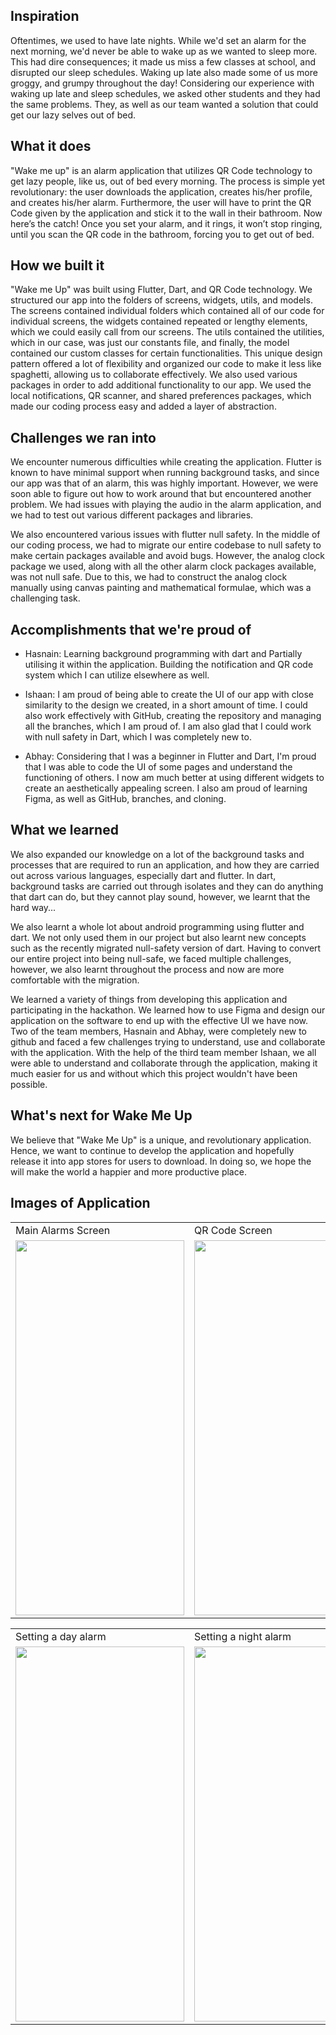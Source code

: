 ## Inspiration

Oftentimes, we used to have late nights. While we'd set an alarm for the next morning, we'd never be able to wake up as we wanted to sleep more. This had dire consequences; it made us miss a few classes at school, and disrupted our sleep schedules. Waking up late also made some of us more groggy, and grumpy throughout the day! Considering our experience with waking up late and sleep schedules, we asked other students and they had the same problems. They, as well as our team wanted a solution that could get our lazy selves out of bed.

## What it does

"Wake me up" is an alarm application that utilizes QR Code technology to get lazy people, like us, out of bed every morning. The process  is simple yet revolutionary: the user downloads the application, creates his/her profile, and creates his/her alarm. Furthermore, the user will have to print the QR Code given by the application and stick it to the wall in their bathroom. Now here’s the catch! Once you set your alarm, and it rings, it won’t stop ringing, until you scan the QR code in the bathroom, forcing you to get out of bed. 


## How we built it

"Wake me Up" was built using Flutter, Dart, and QR Code technology. We structured our app into the folders of screens, widgets, utils, and models. The screens contained individual folders which contained all of our code for individual screens, the widgets contained repeated or lengthy elements, which we could easily call from our screens. The utils contained the utilities, which in our case, was just our constants file, and finally, the model contained our custom classes for certain functionalities. This unique design pattern offered a lot of flexibility and organized our code to make it less like spaghetti, allowing us to collaborate effectively. We also used various packages in order to add additional functionality to our app. We used the local notifications, QR scanner, and shared preferences packages, which made our coding process easy and added a layer of abstraction.


## Challenges we ran into
We encounter numerous difficulties while creating the application. Flutter is known to have minimal support when running background tasks, and since our app was that of an alarm, this was highly important. However, we were soon able to figure out how to work around that but encountered another problem. We had issues with playing the audio in the alarm application, and we had to test out various different packages and libraries.

We also encountered various issues with flutter null safety. In the middle of our coding process, we had to migrate our entire codebase to null safety to make certain packages available and avoid bugs. However, the analog clock package we used, along with all the other alarm clock packages available, was not null safe. Due to this, we had to construct the analog clock manually using canvas painting and mathematical formulae, which was a challenging task.


## Accomplishments that we're proud of

- Hasnain: Learning background programming with dart and Partially utilising it within the application. Building the notification and QR code system which I can utilize elsewhere as well.

- Ishaan: I am proud of being able to create the UI of our app with close similarity to the design we created, in a short amount of time. I could also work effectively with GitHub, creating the repository and managing all the branches, which I am proud of. I am also glad that I could work with null safety in Dart, which I was completely new to.

- Abhay: Considering that I was a beginner in Flutter and Dart, I'm proud that I was able to code the UI of some pages and understand the functioning of others. I now am much better at using different widgets to create an aesthetically appealing screen. I also am proud of learning Figma, as well as GitHub, branches, and cloning.


## What we learned
We also expanded our knowledge on a lot of the background tasks and processes that are required to run an application, and how they are carried out across various languages, especially dart and flutter. In dart, background tasks are carried out through isolates and they can do anything that dart can do, but they cannot play sound, however, we learnt that the hard way...

We also learnt a whole lot about android programming using flutter and dart. We not only used them in our project but also learnt new concepts such as the recently migrated null-safety version of dart. Having to convert our entire project into being null-safe, we faced multiple challenges, however, we also learnt throughout the process and now are more comfortable with the migration.

We learned a variety of things from developing this application and participating in the hackathon. We learned how to use Figma and design our application on the software to end up with the effective UI we have now. Two of the team members, Hasnain and Abhay, were completely new to github and faced a few challenges trying to understand, use and collaborate with the application. With the help of the third team member Ishaan, we all were able to understand and collaborate through the application, making it much easier for us and without which this project wouldn't have been possible.


## What's next for Wake Me Up
We believe that "Wake Me Up" is a unique, and revolutionary application. Hence, we want to continue to develop the application and hopefully release it into app stores for users to download. In doing so, we hope the will make the world a happier and more productive place.

## Images of Application


<table>
  <tr>
    <td>Main Alarms Screen</td>
     <td>QR Code Screen</td>
    <td>Profile Screen</td>
  </tr>
  <tr>
    <td><img src="https://user-images.githubusercontent.com/66945981/127812542-da59d1a7-9957-4371-8593-3acdf2693a10.jpeg" width=270 height=600></td>
    <td><img src="https://user-images.githubusercontent.com/66945981/127812630-d404cdb0-178e-4b0f-b994-126de8eea106.jpeg" width=270 height=600></td>
    <td><img src="https://user-images.githubusercontent.com/66945981/127812678-0c481c33-c36e-4bed-af67-ccc9856988a7.jpeg" width=270 height=600></td>
  </tr>

 </table>

<table>
  <tr>
    <td>Setting a day alarm</td>
     <td>Setting a night alarm</td>
    <td>After the QR code is scanned</td>
  </tr>
  <tr>
    <td><img src="https://user-images.githubusercontent.com/66540789/127780714-182789a2-cf08-4b89-b731-99fb49292613.png" width=270 height=600></td>
    <td><img src="https://user-images.githubusercontent.com/66540789/127780720-5d354874-a4c3-4174-be33-0103ad989784.png" width=270 height=600></td>
    <td><img src="https://user-images.githubusercontent.com/66945981/127812008-21181411-a06a-4f6c-b8c6-6a0732cd8278.png" width=270 height=600></td>
  </tr>
 </table>







